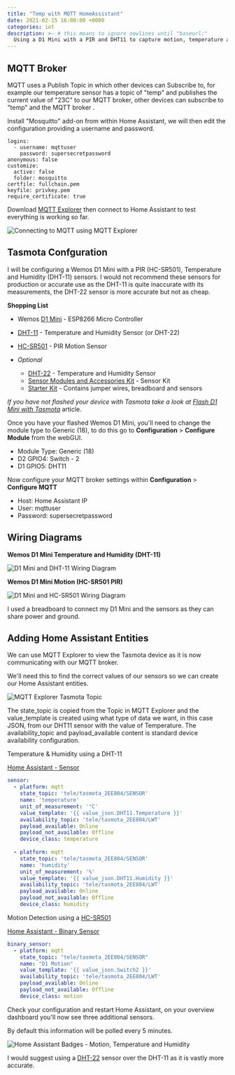 ```yaml
---
title: "Temp with MQTT HomeAssistant"
date: 2021-02-15 16:00:00 +0000
categories: iot
description: >- # this means to ignore newlines until "baseurl:"
  Using a D1 Mini with a PIR and DHT11 to capture motion, temperature and humidity and push this data into our Home Assistant instance.
---
```


## MQTT Broker

MQTT uses a Publish Topic in which other devices can Subscribe to, for example our temperature sensor has a topic of "temp" and publishes the current value of "23C" to our MQTT broker, other devices can subscribe to "temp" and the MQTT broker .

Install "Mosquitto" add-on from within Home Assistant, we will then edit the configuration providing a username and password.

```
logins:
  - username: mqttuser
    password: supersecretpassword
anonymous: false
customize:
  active: false
  folder: mosquitto
certfile: fullchain.pem
keyfile: privkey.pem
require_certificate: true

```

Download [MQTT Explorer](https://mqtt-explorer.com/) then connect to Home Assistant to test everything is working so far.

![Connecting to MQTT using MQTT Explorer](/assets/images/posts/mqtt-explorer-connect.png)

## Tasmota Confguration

I will be configuring a Wemos D1 Mini with a PIR (HC-SR501), Temperature and Humidity (DHT-11) sensors. I would not recommend these sensors for production or accurate use as the DHT-11 is quite inaccurate with its measurements, the DHT-22 sensor is more accurate but not as cheap.

**Shopping List**


* Wemos [D1 Mini](https://amzn.to/3t3ifHq) - ESP8266 Micro Controller
* [DHT-11](https://amzn.to/2KUQRdG) - Temperature and Humidity Sensor (or DHT-22)
* [HC-SR501](https://amzn.to/3abrNYe) - PIR Motion Sensor
* *Optional*

  * [DHT-22](https://amzn.to/3prQWEE) - Temperature and Humidity Sensor
  * [Sensor Modules and Accessories Kit](https://amzn.to/3pr9mW3) - Sensor Kit
  * [Starter Kit](https://amzn.to/3iQlYDz) - Contains jumper wires, breadboard and sensors

*If you have not flashed your device with Tasmota take a look at [Flash D1 Mini with Tasmota](https://networkingdream.com/iot/flash-d1-mini-with-tasmota/)* article.

Once you have your flashed Wemos D1 Mini, you'll need to change the module type to Generic (18), to do this go to **Configuration** > **Configure Module** from the webGUI.

* Module Type: Generic (18)
* D2 GPIO4: Switch - 2
* D1 GPIO5: DHT11

Now configure your MQTT broker settings within **Configuration** > **Configure MQTT**

* Host: Home Assistant IP
* User: mqttuser
* Password: supersecretpassword

## Wiring Diagrams

**Wemos D1 Mini Temperature and Humidity (DHT-11)**

![D1 Mini and DHT-11 Wiring Diagram](/assets/images/posts/d1-dht11-wiring-diagram.png)

**Wemos D1 Mini Motion (HC-SR501 PIR)**

![D1 Mini and HC-SR501 Wiring Diagram](/assets/images/posts/d1-hcsr501-wiring-diagram.png)

I used a breadboard to connect my D1 Mini and the sensors as they can share power and ground.

## Adding Home Assistant Entities

We can use MQTT Explorer to view the Tasmota device as it is now communicating with our MQTT broker.

We'll need this to find the correct values of our sensors so we can create our Home Assistant entities.

![MQTT Explorer Tasmota Topic](/assets/images/posts/mqtt-explorer.png)

The state_topic is copied from the Topic in MQTT Explorer and the value_template is created using what type of data we want, in this case JSON, from our DHT11 sensor with the value of Temperature. The availability_topic and payload_available content is standard device availability configuration.

Temperature & Humidity using a DHT-11

[Home Assistant - Sensor](https://www.home-assistant.io/integrations/sensor/)

```yaml
sensor:      
  - platform: mqtt
    state_topic: 'tele/tasmota_2EE804/SENSOR'
    name: 'temperature'
    unit_of_measurement: '°C'
    value_template: '{{ value_json.DHT11.Temperature }}'
    availability_topic: 'tele/tasmota_2EE804/LWT'
    payload_available: Online
    payload_not_available: Offline
    device_class: temperature
    
  - platform: mqtt
    state_topic: 'tele/tasmota_2EE804/SENSOR'
    name: 'humidity'
    unit_of_measurement: '%'
    value_template: '{{ value_json.DHT11.Humidity }}'
    availability_topic: 'tele/tasmota_2EE804/LWT'
    payload_available: Online
    payload_not_available: Offline
    device_class: humidity
```

Motion Detection using a [HC-SR501](https://components101.com/hc-sr501-pir-sensor)

[Home Assistant - Binary Sensor](https://www.home-assistant.io/integrations/binary_sensor/)

```yaml
binary_sensor:
  - platform: mqtt
    state_topic: "tele/tasmota_2EE804/SENSOR"
    name: "D1 Motion"
    value_template: '{{ value_json.Switch2 }}'
    availability_topic: 'tele/tasmota_2EE804/LWT'
    payload_available: Online
    payload_not_available: Offline
    device_class: motion
```

Check your configuration and restart Home Assistant, on your overview dashboard you'll now see three additional sensors.

By default this information will be polled every 5 minutes.

![Home Assistant Badges - Motion, Temperature and Humidity](/assets/images/posts/ha-badges.png)

I would suggest using a [DHT-22](https://amzn.to/3u7iRfQ) sensor over the DHT-11 as it is vastly more accurate.

